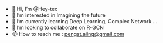 - 👋 Hi, I’m @Hey-tec
- 👀 I’m interested in Imagining the future
- 🌱 I’m currently learning Deep Learning, Complex Network ...
- 💞️ I’m looking to collaborate on R-GCN
- 📫 How to reach me : pengst.aiing@gmail.com

<!---
Hey-tec/Hey-tec is a ✨ special ✨ repository because its `README.md` (this file) appears on your GitHub profile.
You can click the Preview link to take a look at your changes.
--->
